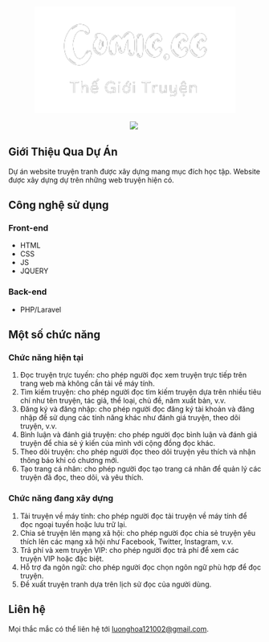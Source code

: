 <p align="center"><a href="https://laravel.com" target="_blank"><img src="public/images/logo/logo-1.png" width="400"></a></p>

<p align="center">
<a href="https://viewer.diagrams.net/?tags=%7B%7D&highlight=0000ff&layers=1&nav=1&title=csdl_web_comics.drawio#R7Z1bc5s6EMc%2FTR5zxtwS%2B7FxejkzSdNp2mlzXjIKKIYTQD4gx3Y%2F%2FREX%2BcLSBAebxZ2dyUwiIYiQfoLVf1fixBpHi48Jm%2FrXwuPhiTnwFifW5YlpmoPBUP3KcpZFzpnjFBmTJPCKLGOdcRv84mXmoMydBR5PtwpKIUIZTLczXRHH3JVbeSxJxHy72KMIt%2F%2FrlE04yLh1WQhzfwSe9IvcoTNY53%2FiwcTX%2F9kYlEcipguXGanPPDHfyLLen1jjRAhZ%2FBUtxjzMGk%2B3S3Heh98cXVUs4bFscsKvU%2Fe%2F7%2B6N%2F%2BnmbPjpw%2Beb8e3dr9PyKs8snJU3POFxohq8qLJc6nZI50EUslilLh5FLG%2FLIwOVdv0g9K7YUsyyeqSSuU86deGLJPilyrNQHTJUhjqcyLKbrcFWidvszPKaqgqqzBd9c0Yl65ottgpesVTq2ogwZNM0eMjrl50YsWQSxBdCShGVheZ%2BIPntlLlZmbkiN6uIjHQlYdPqduKJ5IuNrLKpP3IRcZksVZHy6Klhlf1egn9eJudrigy7zPM3CDJ1Jkt1h%2BhrrztX%2FVH27w59bYK%2BVsWr%2FaxuT%2BbdlIgnPhahSFR%2BLIqOD8KwksXCYBKrZMgfs9Oy9gnU4HlXZkeB52VXvkhVWwfx5Covdmmvc76Wd55lCXX6Y5iPEV%2BdyNUVLqYiiGXeEs6F%2BlFtMx785Zw4qq5jlTbWafWTFU%2FkWMSq%2BizI%2B44rMuY8o%2BMiEZJJ9rDidmcIXhxBr5NRgmA1BME6FAcW4CBmEScSOifhDJsEG5CQhrMJkdA5CSNsEhz4bkjvp7OHMHAJh85xMExsHgz4klBmuJsEUxmImJDoHgkHHQloP7oJZ5J790wSEd0TMUQnAs4eZ1OPiMAiYiWa4BEBLUrXZ1PJE1IU2ioKTkVQsJxmnb1SHvbf2zVWIykK7ce93RiNvkgKxhkggTQFHBbQRQXjHLBAqgIOC%2BiygjGEbwjSFfCA6IGwMAJEkLCAywS%2BsjCAswYRBe49WZMoQKALC2YNECQ1ISKBryyYpDX1DAkbHYkaQTp7bZDU1FZqsnQQ045S0%2Bq8%2Ffc19EeRcdB%2B2K%2BG0PFITSaUmElqwmEBXWoyoQBNUhMOC%2BhSE9QV2Eyq9zPB0D0M%2BDJTje4YTe6nWUw28dA9D%2BgSkwkdVCREYxKBrzFBNxUJ0ahM9EBkgq8N0h1RkcAXmaBdSbojKhJNF1Idbv0M9E4EEZvQornWuqOj%2B1GLTU1nlSsDc%2F%2BdDf0OJDy2H%2FerMXQ8wqMF3Q0kPOKwgC48WtAdQdoCDgvowqP125h3il9BIQJffbShhVgENOWbK5CZ2NJMPK9YiU2NRPNg%2FU1G4iGGvn18RqINjcR8zNOrAIUHdEPRhoYihbbi8YBuLNpQYZ6ltDqyvU1gVEPWmjqY7INJRzaUjmnU72HUDxuz0RerwIHzAZKOcFhAtwgc6HfmEQtCgqF7GNDNAQdOF6YsTecioRcFAg%2F4ytEZfFOkqu7EQvcsoMesOXDu%2BBAk0vfYkoBAAAI9ZM2BngbmeWpGBqePxMPBecAPV3OgmMCeVdskhAMCDl2Gqo2H8p%2F5Z9d2npdf7obf5Ycfd27NXt7TRDwHHjkisZDoMlStFoma6UWJBPGAoUNh8wAtyoRHPHpQjwipup3C3jGoQJcnoSJFa2MwgcDXKOFqKVoHgYoEvlIJl1rTOghMJGx0rfIcWhMABO5NuPZdqxYI5PIrD1m2wu79%2Bkjh4S581Ia53X489t5ln3FSyfdfFS3fxDWLl3k%2FzGKPe2Uv8EUgf%2BpT1N93Wb7q0SJ1udgodrnUiVi1ws%2FNxMZZWXJ9Wp7S58EuLWdeqZglLn%2Bpl8sWU1P0CX8JB73dSdZ8L8Kw2fmDms5fZSZ5sz%2FzrQrXIVH%2Bjy%2FZiDlZ7whTjbkbVagq7r08aw0WuJBduZBZvVDRNuBCOaGrG28BLdTQXoRWPQl8MRExC9sCqxEdvAVRYzdEV98aG4CnsMcf2SyUYAT9O4um%2BqbLx3IL0M2moPeMc7MSRmLq996unFvG9oW6xhxacGjP5m0Yn7h0%2FVfIrGHxrQ%2Frt7wY3s692fQBr%2BnoDfh%2FzgMezmY7esAfgvo2Zs2O74y3U6%2B%2FA%2FAq9XqpDFG%2Fd%2BqhK%2BiRJc8iUZMTCi6t57p5cOmo0rlNddzDrTg5p9jSQ0zDz48vtlRHJdAKg17wgK7dDms2Sk7JBYyEA7puO6yR8kUU8ayhySzY8zbJ%2BN%2F4Htb48mjgtx74q1F0RHYBnBHk3U4sdM4Cvk1Qs4kZ2QRYOKDbBCPoAylu896NJEGBAgX%2B0pMRTSR7BQT6%2BpORCYGgKCBMJNBXoIxgyAdFAWEigb8IZQQDwwAIx%2BVpPo5QotKkf9Xnpm1%2F8rnt2%2Bc22tHT3J78iMXeTQ5pLrHVHaAB8dqAGJET%2BlADAkpOR%2F4qeGMoRU%2BDjjQOvSHfqQTJ2dXvBx4N%2BVBgO3LyOwxW7YD8Yd%2FI%2F2Oe%2BasG%2BTPi7VpGme4yXDowdXQsQG%2Bwr8Bq22%2BMrq5%2BJ6IaZ7U%2F6O2%2F05EZO97zj9vwaTG%2F4oNvVs1Ke%2BZFAVw9Sw71hmpGefTUsCod21zx2oO%2BUdvXUAQlPXwnCl4cQb30p9fWGCqftIUjCgldetNrawy9p7SBIw4KXXrSa2sMtW%2FavhGNhk5d6LVVrvkGNe3HhQRDl%2B7z%2BipDy5E228GmoksPen2VoR1Jm%2B3gAdGp%2F7y%2ByjWfD6MoG0QiutzHsb7KtNVOv4g44DaOKpkIITflSXVf%2FrXweFbifw%3D%3D"><img src="https://th.bing.com/th?id=ODLS.b5dba3be-fad8-4c10-b6a3-b5b0ac8e171d&w=18&h=18&o=6&pid=1.2" width="30" /></a>
<a href=""><img src="" /></a>
</p>

## Giới Thiệu Qua Dự Án

Dự án website truyện tranh được xây dựng mang mục đích học tập. Website được xây dựng dự trên những web truyện hiện có.

## Công nghệ sử dụng
### Front-end
- HTML
- CSS
- JS
- JQUERY
### Back-end
- PHP/Laravel


## Một số chức năng 
### Chức năng hiện tại
1. Đọc truyện trực tuyến: cho phép người đọc xem truyện trực tiếp trên trang web mà không cần tải về máy tính.
2. Tìm kiếm truyện: cho phép người đọc tìm kiếm truyện dựa trên nhiều tiêu chí như tên truyện, tác giả, thể loại, chủ đề, năm xuất bản, v.v.
3. Đăng ký và đăng nhập: cho phép người đọc đăng ký tài khoản và đăng nhập để sử dụng các tính năng khác như đánh giá truyện, theo dõi truyện, v.v.
4. Bình luận và đánh giá truyện: cho phép người đọc bình luận và đánh giá truyện để chia sẻ ý kiến của mình với cộng đồng đọc khác.
5. Theo dõi truyện: cho phép người đọc theo dõi truyện yêu thích và nhận thông báo khi có chương mới.
6. Tạo trang cá nhân: cho phép người đọc tạo trang cá nhân để quản lý các truyện đã đọc, theo dõi, và yêu thích.
### Chức năng đang xây dựng
1. Tải truyện về máy tính: cho phép người đọc tải truyện về máy tính để đọc ngoại tuyến hoặc lưu trữ lại.
2. Chia sẻ truyện lên mạng xã hội: cho phép người đọc chia sẻ truyện yêu thích lên các mạng xã hội như Facebook, Twitter, Instagram, v.v.
3. Trả phí và xem truyện VIP: cho phép người đọc trả phí để xem các truyện VIP hoặc đặc biệt.
4. Hỗ trợ đa ngôn ngữ: cho phép người đọc chọn ngôn ngữ phù hợp để đọc truyện.
5. Đề xuất truyện tranh dựa trên lịch sử đọc của người dùng.
## Liên hệ

Mọi thắc mắc có thể liên hệ tới [luonghoa121002@gmail.com]().
